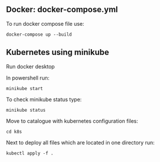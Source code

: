 
## Docker: docker-compose.yml
To run docker compose file use:

```docker-compose up --build```

## Kubernetes using minikube

Run docker desktop

In powershell run:

```minikube start```

To check minikube status type:

```minikube status```

Move to catalogue with kubernetes configuration files:

```cd k8s```

Next to deploy all files which are located in one directory run:

```kubectl apply -f .```
